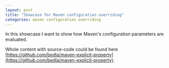 ```yaml
---
layout: post
title: "Showcase for Maven configuration overriding"
categories: maven configuration overriding
---
```


In this showcase I want to show how Maven's configuration parameters are evaluated.

Whole content with source-code could be found here [https://github.com/bedla/maven-explicit-property](https://github.com/bedla/maven-explicit-property).

